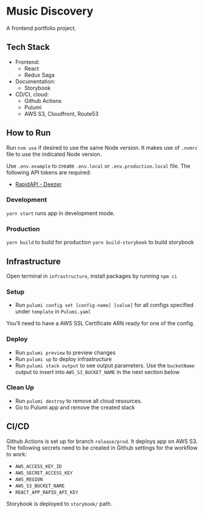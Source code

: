# Music Discovery

A frontend portfolio project.

## Tech Stack

- Frontend:
  - React
  - Redux Saga
- Documentation:
  - Storybook
- CD/CI, cloud:
  - Github Actions
  - Pulumi
  - AWS S3, Cloudfront, Route53

## How to Run

Run `nvm use` if desired to use the same Node version. It makes use of `.nvmrc` file to use the indicated Node version.

Use `.env.example` to create `.env.local` or `.env.production.local` file. The following API tokens are required:

- [RapidAPI - Deezer](https://rapidapi.com/deezerdevs/api/deezer-1)

### Development

`yarn start` runs app in development mode.

### Production

`yarn build` to build for production
`yarn build-storybook` to build storybook

## Infrastructure

Open terminal in `infrastructure`, install packages by running `npm ci`

### Setup

- Run `pulumi config set [config-name] [value]` for all configs specified under `template` in `Pulumi.yaml`

You'll need to have a AWS SSL Certificate ARN ready for one of the config.

### Deploy

- Run `pulumi preview` to preview changes
- Run `pulumi up` to deploy infrastructure
- Run `pulumi stack output` to see output parameters. Use the `bucketName` output to insert into `AWS_S3_BUCKET_NAME` in the next section below

### Clean Up

- Run `pulumi destroy` to remove all cloud resources.
- Go to Pulumi app and remove the created stack

## CI/CD

Github Actions is set up for branch `release/prod`. It deploys app on AWS S3. The following secrets need to be created in Github settings for the workflow to work:

- `AWS_ACCESS_KEY_ID`
- `AWS_SECRET_ACCESS_KEY`
- `AWS_REGION`
- `AWS_S3_BUCKET_NAME`
- `REACT_APP_RAPID_API_KEY`

Storybook is deployed to `storybook/` path.
